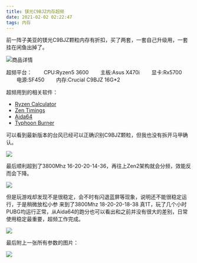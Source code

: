 ```yaml
---
title: 镁光C9BJZ内存超频
date: 2021-02-02 02:22:47
tags: 内存
---
```

前一阵子美亚的镁光C9BJZ颗粒内存有折扣，买了两套，一套自己升级用，一套挂在闲鱼出掉了。
<!--more-->
![商品详情](https://cdn.jsdelivr.net/gh/Johnny-Yh/ImageHosting//img/210202-1.png)

超频平台：
　　CPU:Ryzen5 3600
　　主板:Asus X470i
　　显卡:Rx5700
　　电源:SF450
　　内存:Crucial C9BJZ 16G*2

超频用到的相关软件：
- [Ryzen Calculator](https://www.techpowerup.com/download/ryzen-dram-calculator/)
- [Zen Timings](https://zentimings.protonrom.com/)
- [Aida64](https://www.aida64.com/downloads)
- [Typhoon Burner](http://www.softnology.biz/)

可以看到最新版本的台风已经可以正确识别C9BJZ颗粒，但我也没有拆开马甲确认。

![](https://cdn.jsdelivr.net/gh/Johnny-Yh/ImageHosting//img/210202-2.png)

最后顺利超到了3800Mhz 16-20-20-14-36，再往上Zen2架构就会分频，效能反而会下降。

![](https://cdn.jsdelivr.net/gh/Johnny-Yh/ImageHosting//img/210202-3.png)

但是玩游戏却发现不是很稳定，会不时有闪退蓝屏等现象，说明还不能很稳定运行，于是稍微放松小参
来到了3800Mhz 18-20-20-18-38 真1T，玩了几个小时PUBG均运行正常，从Aida64的跑分也可以看出和之前并没有很大的差别，日常使用稳定最重要，超频工作完成。

![](https://cdn.jsdelivr.net/gh/Johnny-Yh/ImageHosting//img/210202-4.png)

最后附上一张所有参数的图片：

![](https://cdn.jsdelivr.net/gh/Johnny-Yh/ImageHosting//img/210202-5.png)
